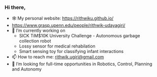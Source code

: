 ### Hi there,
- 🕸️ My personal website: https://rithwiku.github.io/ 
- https://www.grasp.upenn.edu/people/rithwik-udayagiri/
- 🔭 I’m currently working on 
  * SICK TiM$10K University Challenge - Autonomous garbage collection robot
  * Lossy sensor for medical rehabilation
  * Smart sensing toy for classifying infant interactions
- 📫 How to reach me: rithwik.ugiri@gmail.com
- 🤔 I’m looking for full-time opportunities in Robotics, Control, Planning and Autonomy

<!--
**RithwikU/RithwikU** is a ✨ _special_ ✨ repository because its `README.md` (this file) appears on your GitHub profile.

Here are some ideas to get you started:

- 🔭 I’m currently working on ...
- 🌱 I’m currently learning ...
- 👯 I’m looking to collaborate on ...
- 🤔 I’m looking for help with ...
- 💬 Ask me about ...
- 📫 How to reach me: ...
- 😄 Pronouns: ...
- ⚡ Fun fact: ...
-->
